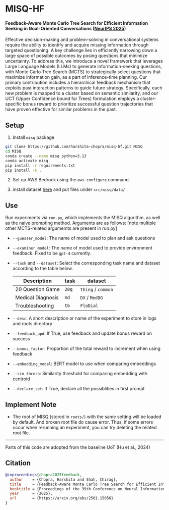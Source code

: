 # MISQ-HF 
#### Feedback-Aware Monte Carlo Tree Search for Efficient Information Seeking in Goal-Oriented Conversations ([NeurIPS 2025](https://arxiv.org/abs/2501.15056))

Effective decision-making and problem-solving in conversational systems require the ability to identify and acquire missing information through targeted questioning. A key challenge lies in efficiently narrowing down a large space of possible outcomes by posing questions that minimize uncertainty. To address this, we introduce a novel framework that leverages Large Language Models (LLMs) to generate information-seeking questions, with Monte Carlo Tree Search (MCTS) to strategically select questions that maximize information gain, as a part of inference-time planning. Our primary contribution includes a hierarchical feedback mechanism that exploits past interaction patterns to guide future strategy. Specifically, each new problem is mapped to a cluster based on semantic similarity, and our UCT (Upper Confidence bound for Trees) formulation employs a cluster-specific bonus reward to prioritize successful question trajectories that have proven effective for similar problems in the past. 

## Setup

1. Install `misq` package
```bash
git clone https://github.com/harshita-chopra/misq-hf.git MISQ
cd MISQ
conda create --name misq python=3.13
conda activate misq
pip install -r requirements.txt 
pip install -e .
```

2. Set up AWS Bedrock using the `aws configure` command.
   
3. install dataset [here](https://drive.google.com/drive/folders/1QhhsPinylvbgm52zX4VjwiKDxAgPvyVR?usp=sharing) and put files under `src/misq/data/`


## Use
Run experiments via `run.py`, which implements the MISQ algorithm, as well as the naive prompting method. Arguments are as follows: [note multiple other MCTS-related argumemts are present in run.py]

- `--guesser_model`: The name of model used to plan and ask questions

- `--examiner_model`: The name of model used to provide environment feedback. Fixed to be `gpt-4` currently.

- `--task` and `--dataset`: Select the corresponding task name and dataset according to the table below.

    | Description       | task  | dataset               |
    |-------------------|-------|-----------------------|
    | 20 Question Game  | `20q` | `thing` / `common` |
    | Medical Diagnosis | `md`  | `DX` / `MedDG`        |
    | Troubleshooting   | `tb`  | `FloDial`             |

- `--desc`: A short description or name of the experiment to store in logs and roots directory

- `--feedback_upd`: If True, use feedback and update bonus reward on success

- `--bonus_factor`: Proportion of the total reward to increment when using feedback 

- `--embedding_model`: BERT model to use when comparing embeddings 

- `--sim_thresh`: Similarity threshold for comparing embedding with centroid

- `--declare_set`: If True, declare all the possiblities in first prompt


## Implement Note

- The root of MISQ (stored in `roots/`) with the same setting will be loaded by default. And broken root file do cause error. Thus, if some errors occur when rerunning an experiment, you can try deleting the related root file.

---
Parts of this code are adopted from the baseline UoT (Hu et al., 2024)

## Citation

```bibtex
@inproceedings{chopra2025feedback,
  author    = {Chopra, Harshita and Shah, Chirag},
  title     = {Feedback-Aware Monte Carlo Tree Search for Efficient Information Seeking in Goal-Oriented Conversations},
  booktitle = {Proceedings of the 39th Conference on Neural Information Processing Systems (NeurIPS 2025)},
  year      = {2025},
  url       = {https://arxiv.org/abs/2501.15056}
}
```